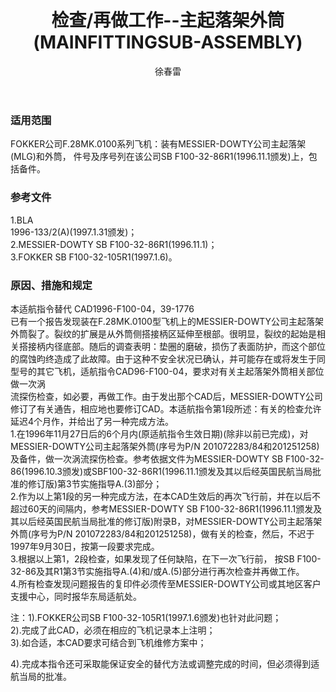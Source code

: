 ﻿---
amendno: 39-1870  
cadno: CAD1996-F100-04R1  
title: 检查/再做工作--主起落架外筒(MAINFITTINGSUB-ASSEMBLY)  
publishdate: 1997-03-11  
effdate: 1997-03-11  
acmodels: ["F100"]  
tags: []  
engs: []  
pns: ["201072283","201072284","201251258"]  
mfrs: ["FOKKER","MESSIER-DOWTY"]  
admins: 华东管理局  
author: 徐春雷  
---
  
### 适用范围  
FOKKER公司F.28MK.0100系列飞机：装有MESSIER-DOWTY公司主起落架(MLG)和外筒， 件号及序号列在该公司SB F100-32-86R1(1996.11.1颁发)上，包括备件。  
  
<!--more-->  
### 参考文件  
  1.BLA  
1996-133/2(A)(1997.1.31颁发)；  
  2.MESSIER-DOWTY SB F100-32-86R1(1996.11.1)；  
  3.FOKKER SB F100-32-105R1(1997.1.6)。  
  
### 原因、措施和规定  

  本适航指令替代 CAD1996-F100-04，39-1776  
已有一个报告发现装在F.28MK.0100型飞机上的MESSIER-DOWTY公司主起落架外筒裂了。裂纹的扩展是从外筒侧搭接柄区延伸至根部。很明显，裂纹的起始是相关搭接柄内径底部。随后的调查表明：垫圈的磨破，损伤了表面防护，而这个部位的腐蚀昀终造成了此故障。由于这种不安全状况已确认，并可能存在或将发生于同型号的其它飞机，适航指令CAD96-F100-04，要求对有关主起落架外筒相关部位做一次涡  
流探伤检查，如必要，再做工作。由于发出那个CAD后，MESSIER-DOWTY公司修订了有关通告，相应地也要修订CAD。本适航指令第1段所述：有关的检查允许延迟4个月作，并给出了另一种完成方法。  
  1.在1996年11月27日后的6个月内(原适航指令生效日期)(除非以前已完成)，对MESSIER-DOWTY公司主起落架外筒(序号为P/N 201072283/84和201251258)及备件，做一次涡流探伤检查。参考依据文件为MESSIER-DOWTY SB F100-32-86(1996.10.3颁发)或SBF100-32-86R1(1996.11.1颁发及其以后经英国民航当局批准的修订版)第3节实施指导A.(3)部分；  
  2.作为以上第1段的另一种完成方法，在本CAD生效后的再次飞行前，并在以后不超过60天的间隔内，参考MESSIER-DOWTY SB F100-32-86R1(1996.11.1颁发及其以后经英国民航当局批准的修订版)附录B，对MESSIER-DOWTY公司主起落架外筒(序号为P/N 201072283/84和201251258)，做有关的检查，然后，不迟于1997年9月30日，按第一段要求完成。  
  3.根据以上第1，2段检查，如果发现了任何缺陷，在下一次飞行前， 按SB F100-32-86及其R1第3节实施指导A.(4)和/或A.(5)部分进行再次检查并再做工作。  
  4.所有检查发现问题报告的复印件必须传至MESSIER-DOWTY公司或其地区客户支援中心，同时报华东局适航处。  
  
  注：1).FOKKER公司SB F100-32-105R1(1997.1.6颁发)也针对此问题；  
  2).完成了此CAD，必须在相应的飞机记录本上注明；  
  3).如合适，本CAD要求可结合到飞机维修方案中；  
  
  4).完成本指令还可采取能保证安全的替代方法或调整完成的时间，但必须得到适航当局的批准。  
